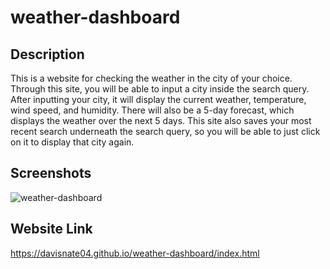 # weather-dashboard

## Description

This is a website for checking the weather in the city of your choice. Through this site, you will be able to input a city inside the search query. After inputting your city, it will display the current weather, temperature, wind speed, and humidity. There will also be a 5-day forecast, which displays the weather over the next 5 days. This site also saves your most recent search underneath the search query, so you will be able to just click on it to display that city again.

## Screenshots

![weather-dashboard](https://github.com/davisnate04/weather-dashboard/assets/111401054/b34bc48e-7324-4fe8-8286-7f16837a9d2a)

## Website Link
https://davisnate04.github.io/weather-dashboard/index.html
